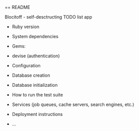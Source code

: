 == README

Blocitoff  - self-desctructing TODO list app

* Ruby version

* System dependencies
 * Gems:
  * devise (authentication)

* Configuration

* Database creation

* Database initialization

* How to run the test suite

* Services (job queues, cache servers, search engines, etc.)

* Deployment instructions

* ...

